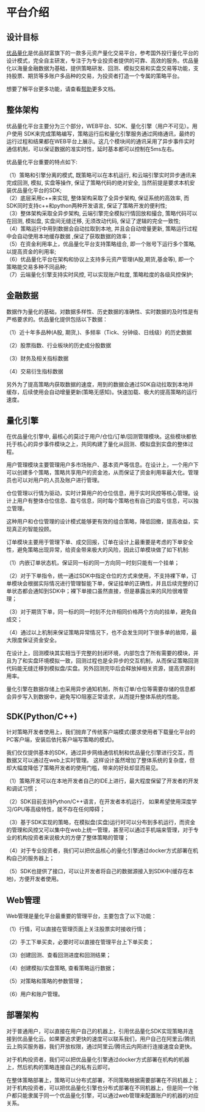 # 平台介绍
## 设计目标
[优品量化](http://quant.upchina.com)是优品财富旗下的一款多元资产量化交易平台，参考国外投行量化平台的设计模式，完全自主研发，专注于为专业投资者提供的可靠、高效的服务。优品量化以海量金融数据为基础，提供策略研发、回测、模拟交易和实盘交易等功能，支持股票、期货等多账户多品种的交易，为投资者打造一个专属的策略平台。

想要了解平台更多功能，请查看[帮助](http://quant.upchina.com/doc/first.html)更多文档。

## 整体架构

优品量化平台主要分为三个部分，WEB平台、SDK、量化引擎（用户不可见）。用户使用 SDK来完成策略编写，策略运行后和量化引擎服务通过网络通讯，最终的运行过程和结果都在WEB平台上展示。这几个模块间的通讯采用了异步事件实时通信机制，可以保证数据的准实时性，延时基本都可以控制在5ms左右。

优品量化平台重要的特点如下:  

（1）策略和引擎分离的模式, 既策略可以在本机运行, 和云端引擎实时异步通讯来完成回测, 模拟, 实盘等操作,  保证了策略代码的绝对安全, 当然前提是要求本机安装优品量化平台的SDK;  
（2）底层采用c++来实现, 整体架构采取了全异步架构, 保证系统的高效率, 而SDK同时支持c++和python两种开发语言, 保证了策略开发的便利性;  
（3）整体架构采取全异步架构, 云端引擎完全模拟行情回放和撮合, 策略代码可以在回测, 模拟盘, 实盘间无缝迁移, 无须改动代码, 保证了逻辑的完全一致性;  
（4）策略运行中用到数据会自动拉取到本地, 并且会自动增量更新, 策略运行过程中会自动使用本地缓存数据 ,保证了获取数据的效率；  
（5）在资金利用率上，优品量化平台支持策略组合, 即一个账号下运行多个策略, 以提高资金的利用率;  
（6）优品量化平台在架构和协议上支持多元资产管理(A股,期货,基金等), 即一个策略能交易多种不同品种;  
（7）云端量化引擎支持实时风控, 可以实现账户粒度, 策略粒度的各级风控保护;  

## 金融数据
数据作为量化的基础，对数据多样性、历史数据的准确性、实时数据的及时性是有严格要求的。优品量化提供包括以下数据：

（1）近十年多品种(A股, 期货,)、多频率（Tick、分钟级、日线级）的历史数据

（2）股票指数、行业板块的历史成分股数据

（3）财务及相关指标数据

（4）交易衍生指标数据

另外为了提高策略内获取数据的速度，用到的数据会通过SDK自动拉取到本地并缓存，后续使用会自动增量更新(策略无感知)。快速加载、极大的提高策略的运行速度。

## 量化引擎
在优品量化引擎中, 最核心的莫过于用户/仓位/订单/回测管理模块。这些模块都依托于核心的异步事件模块之上，共同构建了量化从回测、模拟盘到实盘的整体过程。

用户管理模块主要管理用户多市场账户、基本资产等信息。在设计上，一个用户下可以创建多个策略，策略共享用户的资金池，从而保证了资金利用率最大化。管理员也可以对用户的人员及账户进行管理。

仓位管理以行情为驱动，实时计算用户的仓位信息，用于实时风控等核心管理。设计上用户有整体仓位信息、盈亏信息，同时每个策略也有自己的盈亏信息，可以独立管理。

这种用户和仓位管理的设计模式能够更有效的组合策略，降低回撤，提高收益，实现真正的智能投顾。

订单模块主要用于管理下单、成交回报，订单在设计上最重要是考虑的下单安全性，避免策略出现异常，给资金带来极大的风险，因此订单模块做了如下机制:

（1）内嵌订单状态机，保证同一标的同一方向同一时刻只能有一个挂单；

（2）对于下单指令，统一通过SDK中指定仓位的方式来使用，不支持裸下单，订单模块会根据实际情况进行管理智能下单，保证挂单的正确性，并且后续完整的订单状态都会通知到SDK中；裸下单接口虽然直接，但是暴露出来的风险很难管理；

（3）对于期货下单，同一标的同一时刻不允许相同价格两个方向的挂单，避免自成交；

（4）通过以上机制来保证策略异常情况下，也不会发生同时下很多单的故障，最大限度保证资金安全。

在设计上，回测模块其实相当于完整的封闭环境，内部包含了所有需要的模块，并且为了和实盘环境模拟一致，回测过程也是全异步的交互机制，从而保证策略回测代码能无缝迁移到模拟盘/实盘。另外回测完毕后会释放掉相关资源，提高资源利用率。

量化引擎在数据存储上也采用异步通知机制，所有订单/仓位等需要存储的信息都会异步写入到数据中，避免写IO阻塞正常请求，从而提升整体系统的性能。

## SDK(Python/C++)
针对策略开发者使用上，我们抛弃了传统客户端模式(要求使用者下载量化平台的PC客户端，安装后依托客户端写策略的模式)。 

我们仅仅提供基本的SDK，通过异步网络通信机制和优品量化引擎进行交互，而数据又可以通过在web上实时管理。 这样设计虽然增加了整体系统的复杂度，但却大幅度降低了策略开发者的使用门槛，带来的好处却显而易见。

（1）策略开发可以在本地开发者自己的IDE上进行，最大程度保留了开发者的开发和调试习惯；

（2）SDK目前支持Python/C++语言，在开发者本机运行， 如果希望使用深度学习/GPU等高级特性，就不存在任何障碍；

（3）基于SDK实现的策略，在模拟盘(实盘)运行时可以分布到多机运行，而资金的管理和风控又可以集中在web上统一管理，甚至可以通过手机端来管理，对于专业的机构投资者来说极大的方便了整体策略的管理；

（4）对于专业投资者，我们可以把优品核心的量化引擎通过docker方式部署在机构自己的服务器上；

（5）SDK也提供了接口，可以让开发者将自己的数据源接入到SDK中(缓存在本地)，方便开发者使用。

## Web管理
Web管理是量化平台最重要的管理平台，主要包含了以下功能：

（1）行情，可以直接在管理页面上关注股票实时接收行情；

（2）手工下单买卖，必要时可以直接在管理平台上下单买卖；

（3）创建回测、查看回测进度和回测结果；

（4）创建模拟/实盘策略, 查看策略运行数据；

（5）对策略和策略的参数管理；

（6）用户和账户管理。

## 部署架构
对于普通用户，可以直接在用户自己的机器上，引用优品量化SDK实现策略并连接到优品量化云。如果要追求更快的速度可以联系我们，用户自己在阿里云/腾讯云上购买服务器，我们开放权限，通过阿里云/腾讯云内网进行连接速度会更快。

对于机构投资者，我们可以把优品量化引擎通过docker方式部署在机构的机器上，然后机构的策略连接自己的私有云即可。

在整体策略部署上，策略可以分布式部署，不同策略根据需要部署在不同机器上；对于机构投资者，可以把优品量化引擎也分布式部署在不同机器上，但是同一个账户都只能隶属于同一个优品量化引擎，可以通过web管理来配置账户的机器的对应关系。
